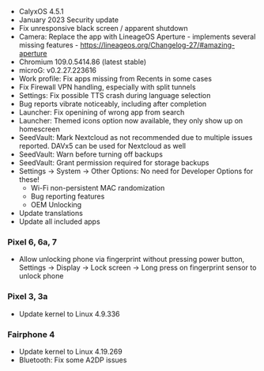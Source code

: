 * CalyxOS 4.5.1
* January 2023 Security update
* Fix unresponsive black screen / apparent shutdown
* Camera: Replace the app with LineageOS Aperture - implements several missing features - https://lineageos.org/Changelog-27/#amazing-aperture
* Chromium 109.0.5414.86 (latest stable)
* microG: v0.2.27.223616
* Work profile: Fix apps missing from Recents in some cases
* Fix Firewall VPN handling, especially with split tunnels
* Settings: Fix possible TTS crash during language selection
* Bug reports vibrate noticeably, including after completion
* Launcher: Fix openining of wrong app from search
* Launcher: Themed icons option now available, they only show up on homescreen
* SeedVault: Mark Nextcloud as not recommended due to multiple issues reported. DAVx5 can be used for Nextcloud as well
* SeedVault: Warn before turning off backups
* SeedVault: Grant permission required for storage backups
* Settings -> System -> Other Options: No need for Developer Options for these!
  * Wi-Fi non-persistent MAC randomization
  * Bug reporting features
  * OEM Unlocking
* Update translations
* Update all included apps

### Pixel 6, 6a, 7
* Allow unlocking phone via fingerprint without pressing power button,
  Settings -> Display -> Lock screen -> Long press on fingerprint sensor to unlock phone

### Pixel 3, 3a
* Update kernel to Linux 4.9.336

### Fairphone 4
* Update kernel to Linux 4.19.269
* Bluetooth: Fix some A2DP issues
